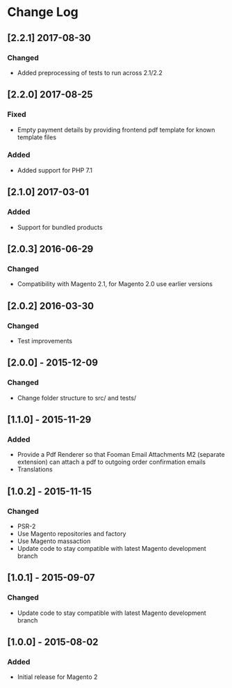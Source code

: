 # Change Log

## [2.2.1] 2017-08-30
### Changed
- Added preprocessing of tests to run across 2.1/2.2

## [2.2.0] 2017-08-25
### Fixed
- Empty payment details by providing frontend pdf template for known template files
### Added
- Added support for PHP 7.1

## [2.1.0] 2017-03-01
### Added
- Support for bundled products

## [2.0.3] 2016-06-29
### Changed
- Compatibility with Magento 2.1, for Magento 2.0 use earlier versions

## [2.0.2] 2016-03-30
### Changed
- Test improvements

## [2.0.0] - 2015-12-09
### Changed
- Change folder structure to src/ and tests/

## [1.1.0] - 2015-11-29
### Added
- Provide a Pdf Renderer so that Fooman Email Attachments M2 (separate extension) can attach a pdf to outgoing order confirmation emails
- Translations

## [1.0.2] - 2015-11-15
### Changed
- PSR-2
- Use Magento repositories and factory
- Use Magento massaction
- Update code to stay compatible with latest Magento development branch

## [1.0.1] - 2015-09-07
### Changed
- Update code to stay compatible with latest Magento development branch

## [1.0.0] - 2015-08-02
### Added
- Initial release for Magento 2
